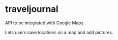 # traveljournal
API to be integrated with Google Maps.

Lets users save locations on a map and add pictures.

